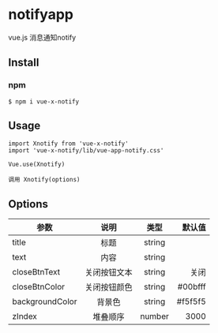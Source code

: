 # notifyapp
vue.js 消息通知notify

## Install
### npm
`$ npm i vue-x-notify`

## Usage

```
import Xnotify from 'vue-x-notify'
import 'vue-x-notify/lib/vue-app-notify.css'

Vue.use(Xnotify)

调用 Xnotify(options)
```

## Options
参数|说明|类型|默认值|
--|:--:|:--:|----:
title|标题|string|
text|内容|string|
closeBtnText|关闭按钮文本|string|关闭
closeBtnColor|关闭按钮颜色|string|#00bfff
backgroundColor|背景色|string|#f5f5f5
zIndex|堆叠顺序|number|3000

